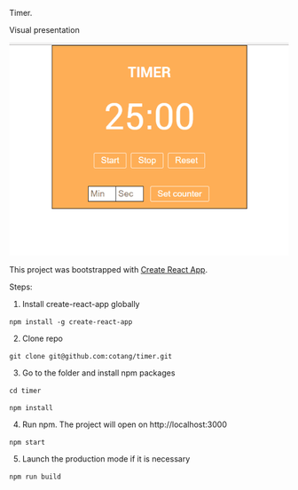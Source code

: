 Timer.

Visual presentation

![timer](https://raw.githubusercontent.com/cotang/timer/master/video.gif)


This project was bootstrapped with [Create React App](https://github.com/facebookincubator/create-react-app).

Steps:
1. Install create-react-app globally

`npm install -g create-react-app`

2. Clone repo

`git clone git@github.com:cotang/timer.git`

3. Go to the folder and install npm packages

`cd timer`

`npm install`

4. Run npm. The project will open on http://localhost:3000

`npm start`

5. Launch the production mode if it is necessary

`npm run build`
